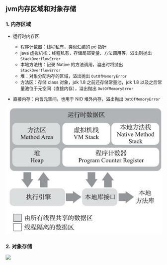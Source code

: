 ## jvm内存区域和对象存储

### 1. 内存区域

- 运行时内存区
  - 程序计数器：线程私有，类似汇编的 pc 指针
  - java 虚拟机栈：线程私有，存储局部变量、方法调用等，溢出则抛出 `StackOverflowError`
  - 本地方法栈：记录 Native 的方法调用，溢出时将抛出 `StackOverflowError`
  - 堆：对象分配内存的区域，溢出抛出 `OutOfMemoryError`
  - 方法区：存储 class 对象，jdk 1.8 之前还存储常量池，jdk 1.8 以及之后常量池位于元空间（直接内存），溢出抛出 `OutOfMemoryError`

- 直接内存：内含元空间，也用于 NIO 堆外内存，溢出抛出 `OutOfMemoryError`

<img src="img/jvm内存区.png">



### 2. 对象存储



<img src="img/内存区域和对象存储.svg">